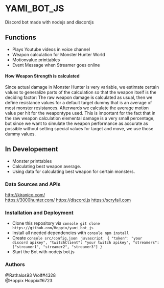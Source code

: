 # YAMI_BOT_JS
Discord bot made with nodejs and discordjs

## Functions
- Plays Youtube videos in voice channel
- Weapon calculation for Monster Hunter World
- Motionvalue printtables
- Event Message when Streamer goes online

#### How Weapon Strength is calculated
Since actual damage in Monster Hunter is very variable, we estimate certain values to generalize parts of the calculation so that the weapon itself is the deciding factor: The raw weapon damage is calculated as usual, then we define resistance values for a default target dummy that is an average of most monster resistances. Afterwards we calculate the average motion value per hit for the weapontype used. This is important for the fact that in the raw weapon calculation elemental damage is a very small percentage, but since we want to simulate the weapon performance as accurate as possible without setting special values for target and move, we use those dummy values.

## In Developement
- Monster printtables
- Calculating best weapon average.
- Using data for calculating best weapon for certain monsters.

### Data Sources and APIs
http://kiranico.com/ <br/>
https://3000hunter.com/
https://discord.js
https://scryfall.com

### Installation and Deployment
- Clone this repository via ```console git clone https://github.com/Hoppix/yami_bot_js ```
- Install all needed dependencies with ````console npm install ````
- Create ``console src/config.json ``
``javascript 
{
  "token": "your discord apikey",
  "twitchClient": "your twitch apikey",
  "streamers": ["streamer1", "streamer2", "streamer3"]
} ``
- Start the Bot with nodejs bot.js

### Authors
@Rathalos93 Wolf#4328 <br />
@Hoppix Hoppix#6723
